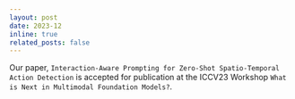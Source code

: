 ```yaml
---
layout: post
date: 2023-12
inline: true
related_posts: false
---
```


Our paper, `Interaction-Aware Prompting for Zero-Shot Spatio-Temporal Action Detection` is accepted for publication at the ICCV23 Workshop `What is Next in Multimodal Foundation Models?`.
